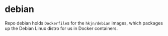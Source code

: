 # debian

Repo debian holds `Dockerfile`s for the `hkjn/debian` images, which packages up the Debian Linux distro for us in Docker containers.
